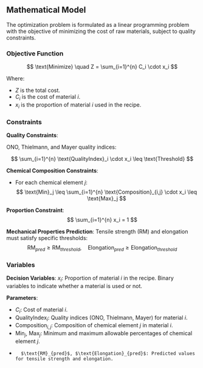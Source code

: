 ## Mathematical Model

The optimization problem is formulated as a linear programming problem with the objective of minimizing the cost of raw materials, subject to quality constraints.

### Objective Function

$$
\text{Minimize} \quad Z = \sum_{i=1}^{n} C_i \cdot x_i
$$

Where:

- $Z$ is the total cost.
- $C_i$ is the cost of material $i$.
- $x_i$ is the proportion of material $i$ used in the recipe.

### Constraints

 **Quality Constraints**:

   ONO, Thielmann, and Mayer quality indices:

   $$
   \sum_{i=1}^{n} \text{QualityIndex}_i \cdot x_i \leq \text{Threshold}
   $$

 **Chemical Composition Constraints**:
   - For each chemical element $j$:
   $$
   \text{Min}_j \leq \sum_{i=1}^{n} \text{Composition}_{i,j} \cdot x_i \leq \text{Max}_j
   $$

 **Proportion Constraint**:
   $$
   \sum_{i=1}^{n} x_i = 1
   $$

 **Mechanical Properties Prediction**:
Tensile strength (RM) and elongation must satisfy specific thresholds:
   $$
   \text{RM}_{pred} \geq \text{RM}_{threshold}, \quad \text{Elongation}_{pred} \geq \text{Elongation}_{threshold}
   $$

### Variables

**Decision Variables**:
$x_i$: Proportion of material $i$ in the recipe.
Binary variables to indicate whether a material is used or not.

 **Parameters**:
  - $C_i$: Cost of material $i$.
  - $\text{QualityIndex}_i$: Quality indices (ONO, Thielmann, Mayer) for material $i$.
  - $\text{Composition}_{i,j}$: Composition of chemical element $j$ in material $i$.
  - $\text{Min}_j$, $\text{Max}_j$: Minimum and maximum allowable percentages of chemical element $j$.
  -       $\text{RM}_{pred}$, $\text{Elongation}_{pred}$: Predicted values for tensile strength and elongation.
